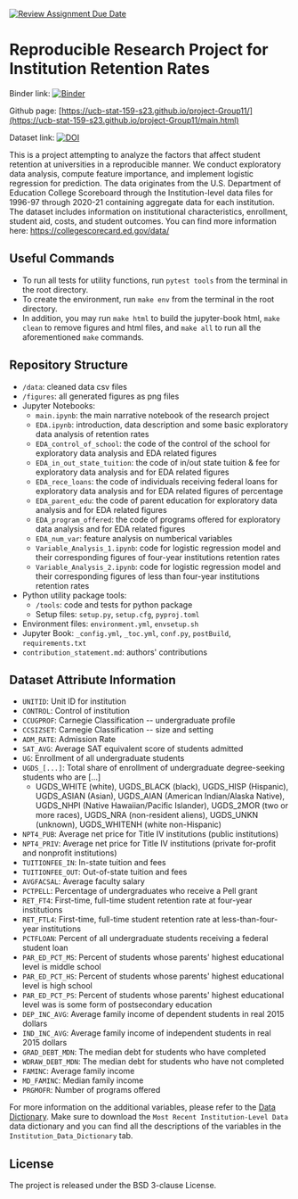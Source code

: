 [![Review Assignment Due Date](https://classroom.github.com/assets/deadline-readme-button-24ddc0f5d75046c5622901739e7c5dd533143b0c8e959d652212380cedb1ea36.svg)](https://classroom.github.com/a/LiaEl886)

# Reproducible Research Project for Institution Retention Rates

Binder link: [![Binder](https://mybinder.org/badge_logo.svg)](https://mybinder.org/v2/gh/UCB-stat-159-s23/project-Group11.git/HEAD?labpath=main.ipynb)

Github page: [https://ucb-stat-159-s23.github.io/project-Group11/](https://ucb-stat-159-s23.github.io/project-Group11/main.html)

Dataset link: [![DOI](https://zenodo.org/badge/DOI/10.5281/zenodo.7857257.svg)](https://doi.org/10.5281/zenodo.7857257)

This is a project attempting to analyze the factors that affect student retention at universities in a reproducible manner. We conduct exploratory data analysis, compute feature importance, and implement logistic regression for prediction. The data originates from the U.S. Department of Education College Scoreboard through the Institution-level data files for 1996-97 through 2020-21 containing aggregate data for each institution. The dataset includes information on institutional characteristics, enrollment, student aid, costs, and student outcomes. You can find more information here: https://collegescorecard.ed.gov/data/

## Useful Commands
* To run all tests for utility functions, run ``` pytest tools ``` from the terminal in the root directory.
* To create the environment, run ``` make env ``` from the terminal in the root directory.
* In addition, you may run ``` make html ``` to build the jupyter-book html, ``` make clean ``` to remove figures and html files, and ``` make all ``` to run all the aforementioned ```make``` commands.

## Repository Structure
* `/data`: cleaned data csv files
* `/figures`: all generated figures as png files
* Jupyter Notebooks:
    - `main.ipynb`: the main narrative notebook of the research project
    - `EDA.ipynb`: introduction, data description and some basic exploratory data analysis of retention rates
    - `EDA_control_of_school`: the code of the control of the school for exploratory data analysis and EDA related figures
    - `EDA_in_out_state_tuition`: the code of in/out state tuition & fee for exploratory data analysis and for EDA related figures
    - `EDA_rece_loans`: the code of individuals receiving federal loans for exploratory data analysis and for EDA related figures of percentage
    - `EDA_parent_edu`: the code of parent education for exploratory data analysis and for EDA related figures
    - `EDA_program_offered`: the code of programs offered for exploratory data analysis and for EDA related figures
    - `EDA_num_var`: feature analysis on numberical variables
    - `Variable_Analysis_1.ipynb`: code for logistic regression model and their corresponding figures of four-year institutions retention rates
    - `Variable_Analysis_2.ipynb`: code for logistic regression model and their corresponding figures of less than four-year institutions retention rates
* Python utility package tools:
    - `/tools`: code and tests for python package
    - Setup files: `setup.py`, `setup.cfg`, `pyproj.toml`
* Environment files: `environment.yml`, `envsetup.sh`
* Jupyter Book: `_config.yml`, `_toc.yml`, `conf.py`, `postBuild`, `requirements.txt`
* `contribution_statement.md`: authors' contributions

## Dataset Attribute Information
* `UNITID`: Unit ID for institution
* `CONTROL`: Control of institution
* `CCUGPROF`: Carnegie Classification -- undergraduate profile
* `CCSIZSET`: Carnegie Classification -- size and setting
* `ADM_RATE`: Admission Rate
* `SAT_AVG`: Average SAT equivalent score of students admitted
* `UG`: Enrollment of all undergraduate students
* `UGDS_[...]`: Total share of enrollment of undergraduate degree-seeking students who are [...]
    - UGDS_WHITE (white), UGDS_BLACK (black), UGDS_HISP (Hispanic), UGDS_ASIAN (Asian), UGDS_AIAN (American Indian/Alaska Native), UGDS_NHPI (Native Hawaiian/Pacific Islander), UGDS_2MOR (two or more races), UGDS_NRA (non-resident aliens), UGDS_UNKN (unknown), UGDS_WHITENH (white non-Hispanic)
* `NPT4_PUB`: Average net price for Title IV institutions (public institutions)
* `NPT4_PRIV`: Average net price for Title IV institutions (private for-profit and nonprofit institutions)
* `TUITIONFEE_IN`: In-state tuition and fees
* `TUITIONFEE_OUT`: Out-of-state tuition and fees
* `AVGFACSAL`: Average faculty salary
* `PCTPELL`: Percentage of undergraduates who receive a Pell grant
* `RET_FT4`: First-time, full-time student retention rate at four-year institutions
* `RET_FTL4`: First-time, full-time student retention rate at less-than-four-year institutions
* `PCTFLOAN`: Percent of all undergraduate students receiving a federal student loan
* `PAR_ED_PCT_MS`: Percent of students whose parents' highest educational level is middle school
* `PAR_ED_PCT_HS`: Percent of students whose parents' highest educational level is high school
* `PAR_ED_PCT_PS`: Percent of students whose parents' highest educational level was is some form of postsecondary education
* `DEP_INC_AVG`: Average family income of dependent students in real 2015 dollars
* `IND_INC_AVG`: Average family income of independent students in real 2015 dollars
* `GRAD_DEBT_MDN`: The median debt for students who have completed
* `WDRAW_DEBT_MDN`: The median debt for students who have not completed
* `FAMINC`: Average family income
* `MD_FAMINC`: Median family income
* `PRGMOFR`: Number of programs offered

For more information on the additional variables, please refer to the [Data Dictionary](https://collegescorecard.ed.gov/data/). Make sure to download the `Most Recent Institution-Level Data` data dictionary and you can find all the descriptions of the variables in the `Institution_Data_Dictionary` tab.
 
## License
The project is released under the BSD 3-clause License.